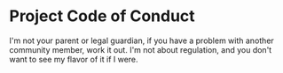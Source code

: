# Project Code of Conduct

I'm not your parent or legal guardian, if you have a problem with another community member,
work it out. I'm not about regulation, and you don't want to see my flavor of it if I were.
